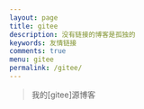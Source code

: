 ```yaml
---
layout: page
title: gitee
description: 没有链接的博客是孤独的
keywords: 友情链接
comments: true
menu: gitee
permalink: /gitee/
---
```

> 我的[gitee]源博客
